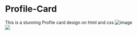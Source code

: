 # Profile-Card
This is a stunning Profile card design on html and css
![image](https://github.com/user-attachments/assets/c94624aa-d0d5-4e42-9d0a-c5d19b625cfc)
<br>
<img src="https://github.com/user-attachments/assets/c94624aa-d0d5-4e42-9d0a-c5d19b625cfc" >
